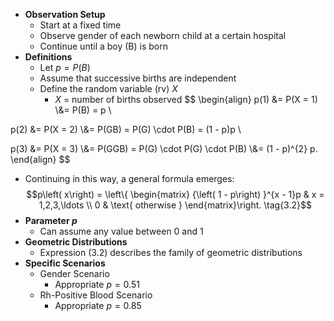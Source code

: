 - **Observation Setup**
	- Start at a fixed time
	- Observe gender of each newborn child at a certain hospital
	- Continue until a boy (B) is born
- **Definitions**
	- Let $p = P(B)$
	- Assume that successive births are independent
	- Define the random variable (rv) $X$
		- $X$ = number of births observed
$$
\begin{align}
p(1) &= P(X = 1) \\&= P(B) = p \\

p(2) &= P(X = 2) \\&= P(GB) = P(G) \cdot P(B) = (1 - p)p \\

p(3) &= P(X = 3) \\&= P(GGB) = P(G) \cdot P(G) \cdot P(B) \\&= (1 - p)^{2} p.
\end{align}
$$
- Continuing in this way, a general formula emerges:
$$p\left( x\right) = \left\{ \begin{matrix} {\left( 1 - p\right) }^{x - 1}p & x = 1,2,3,\ldots \\ 0 & \text{ otherwise } \end{matrix}\right. \tag{3.2}$$
- **Parameter $p$**
	- Can assume any value between 0 and 1
- **Geometric Distributions**
	- Expression (3.2) describes the family of geometric distributions
- **Specific Scenarios**
	- Gender Scenario
	    - Appropriate $p = 0.51$
	- Rh-Positive Blood Scenario
	    - Appropriate $p = 0.85$